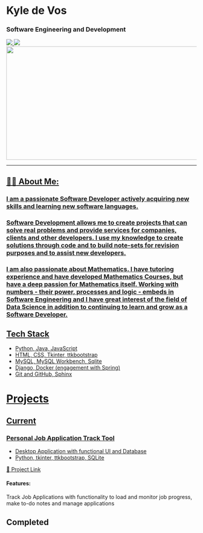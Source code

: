# Kyle de Vos
### Software Engineering and Development
<div>
  <a href="https://www.linkedin.com/in/kyle-de-vos/" target="_blank">
    <img src="https://img.shields.io/badge/LinkedIn-blue?logo=linkedin&logoColor=white&style=for-the-badge"
  </a>
  <a href="https://www.udemy.com/user/kyle-de-vos/" target="_blank">
    <img src="https://img.shields.io/badge/Udemy-purple?logo=udemy&logoColor=white&style=for-the-badge"
  </a>
</div>
<!-- Royalty Free Image. Available from: https://unsplash.com/photos/8q6e5hu3Ilc -->
<img src = "https://images.unsplash.com/photo-1644792863360-40fa85ea52e7?ixlib=rb-4.0.3&ixid=M3wxMjA3fDB8MHxwaG90by1wYWdlfHx8fGVufDB8fHx8fA%3D%3D&auto=format&fit=crop&w=2070&q=80"
  width="600" height="300" align="center">

---
## :man_technologist: About Me:
### I am a passionate Software Developer actively acquiring new skills and learning new software languages.
### Software Development allows me to create projects that can solve real problems and provide services for companies, clients and other developers. I use my knowledge to create solutions through code and to build note-sets for revision purposes and to assist new developers.
### 
### I am also passionate about Mathematics. I have tutoring experience and have developed Mathematics Courses, but have a deep passion for Mathematics itself. Working with numbers - their power, processes and logic - embeds in Software Engineering and I have great interest of the field of Data Science in addition to continuing to learn and grow as a Software Developer.

## Tech Stack
- Python, Java, JavaScript
- HTML, CSS, Tkinter, ttkbootstrap
- MySQL, MySQL Workbench, Sqlite
- Django, Docker (engagement with Spring)
- Git and GitHub, Sphinx

# Projects

## Current

### Personal Job Application Track Tool
- Desktop Application with functional UI and Database
- Python, tkinter, ttkbootstrap, SQLite

<a href = "https://github.com/KyledeVos/Python_Job_Application_Track_Tool">:date: Project Link</a>

#### Features:
Track Job Applications with functionality to load and monitor job progress, make to-do notes and manage applications

## Completed
<!--
**KyledeVos/KyledeVos** is a ✨ _special_ ✨ repository because its `README.md` (this file) appears on your GitHub profile.

Here are some ideas to get you started:

- 🔭 I’m currently working on ...
- 🌱 I’m currently learning ...
- 👯 I’m looking to collaborate on ...
- 🤔 I’m looking for help with ...
- 💬 Ask me about ...
- 📫 How to reach me: ...
- 😄 Pronouns: ...
- ⚡ Fun fact: ...
-->
